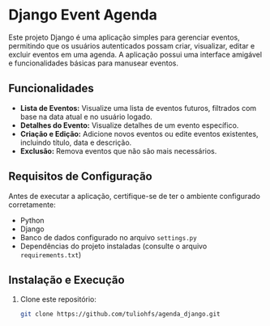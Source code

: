 # Django Event Agenda

Este projeto Django é uma aplicação simples para gerenciar eventos, permitindo que os usuários autenticados possam criar, visualizar, editar e excluir eventos em uma agenda. A aplicação possui uma interface amigável e funcionalidades básicas para manusear eventos.

## Funcionalidades

- **Lista de Eventos:** Visualize uma lista de eventos futuros, filtrados com base na data atual e no usuário logado.
- **Detalhes do Evento:** Visualize detalhes de um evento específico.
- **Criação e Edição:** Adicione novos eventos ou edite eventos existentes, incluindo título, data e descrição.
- **Exclusão:** Remova eventos que não são mais necessários.

## Requisitos de Configuração

Antes de executar a aplicação, certifique-se de ter o ambiente configurado corretamente:

- Python
- Django
- Banco de dados configurado no arquivo `settings.py`
- Dependências do projeto instaladas (consulte o arquivo `requirements.txt`)

## Instalação e Execução

1. Clone este repositório:

   ```bash
   git clone https://github.com/tuliohfs/agenda_django.git
